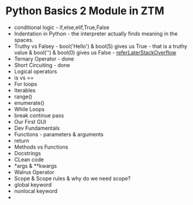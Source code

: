# Python Basics 2 Module in ZTM

- conditional logic - if,else,elif,True,False
- Indentation in Python - the interpreter actually finds meaning in the spaces.
- Truthy vs Falsey - bool('Hello') & bool(5) gives us True - that is a truthy value & bool('') & bool(0) gives us
  False - [referLaterStackOverflow](https://stackoverflow.com/questions/39983695/what-is-truthy-and-falsy-how-is-it-different-from-true-and-false)
- Ternary Operator - done
- Short Circuiting - done
- Logical operators
- is vs ==
- For loops
- Iterables
- range()
- enumerate()
- While Loops
- break continue pass
- Our First GUI
- Dev Fundamentals
- Functions - parameters & arguments
- return
- Methods vs Functions
- Docstrings
- CLean code
- *args & **kwargs
- Walrus Operator
- Scope & Scope rules & why do we need scope?
- global keyword
- nonlocal keyword
- 
